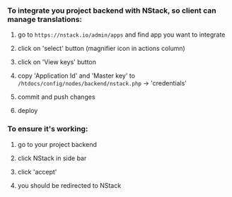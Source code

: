 ### To integrate you project backend with NStack, so client can manage translations:

1. go to `https://nstack.io/admin/apps` and find app you want to integrate

2. click on 'select' button (magnifier icon in actions column)

3. click on 'View keys' button

4. copy 'Application Id' and 'Master key' to `/htdocs/config/nodes/backend/nstack.php` -> 'credentials'

5. commit and push changes

6. deploy

### To ensure it's working:

1. go to your project backend

2. click NStack in side bar

3. click 'accept'

4. you should be redirected to NStack 
